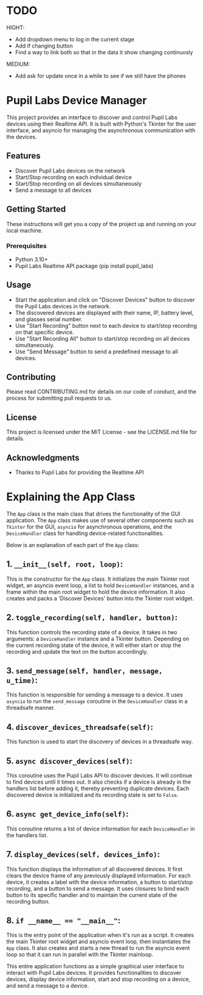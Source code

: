 # TODO 
HIGHT:
- Add dropdown menu to log in the current stage
- Add if changing button 
- Find a way to link both so that in the data it show changing continuosly

MEDIUM:
- Add ask for update once in a while to see if we still have the phones 
# Pupil Labs Device Manager

This project provides an interface to discover and control Pupil Labs devices using their Realtime API. It is built with Python's Tkinter for the user interface, and asyncio for managing the asynchronous communication with the devices.

## Features

- Discover Pupil Labs devices on the network
- Start/Stop recording on each individual device
- Start/Stop recording on all devices simultaneously
- Send a message to all devices

## Getting Started

These instructions will get you a copy of the project up and running on your local machine.

### Prerequisites

- Python 3.10+
- Pupil Labs Realtime API package (pip install pupil_labs)

## Usage

- Start the application and click on "Discover Devices" button to discover the Pupil Labs devices in the network.
- The discovered devices are displayed with their name, IP, battery level, and glasses serial number.
- Use "Start Recording" button next to each device to start/stop recording on that specific device.
- Use "Start Recording All" button to start/stop recording on all devices simultaneously.
- Use "Send Message" button to send a predefined message to all devices.

## Contributing

Please read CONTRIBUTING.md for details on our code of conduct, and the process for submitting pull requests to us.

## License

This project is licensed under the MIT License - see the LICENSE.md file for details.

## Acknowledgments

- Thanks to Pupil Labs for providing the Realtime API


# Explaining the App Class

The `App` class is the main class that drives the functionality of the GUI application. The `App` class makes use of several other components such as `Tkinter` for the GUI, `asyncio` for asynchronous operations, and the `DeviceHandler` class for handling device-related functionalities.

Below is an explanation of each part of the `App` class:

## 1. `__init__(self, root, loop)`: 

This is the constructor for the `App` class. It initializes the main Tkinter root widget, an asyncio event loop, a list to hold `DeviceHandler` instances, and a frame within the main root widget to hold the device information. It also creates and packs a 'Discover Devices' button into the Tkinter root widget.

## 2. `toggle_recording(self, handler, button)`: 

This function controls the recording state of a device. It takes in two arguments: a `DeviceHandler` instance and a Tkinter button. Depending on the current recording state of the device, it will either start or stop the recording and update the text on the button accordingly.

## 3. `send_message(self, handler, message, u_time)`: 

This function is responsible for sending a message to a device. It uses `asyncio` to run the `send_message` coroutine in the `DeviceHandler` class in a threadsafe manner.

## 4. `discover_devices_threadsafe(self)`: 

This function is used to start the discovery of devices in a threadsafe way.

## 5. `async discover_devices(self)`: 

This coroutine uses the Pupil Labs API to discover devices. It will continue to find devices until it times out. It also checks if a device is already in the handlers list before adding it, thereby preventing duplicate devices. Each discovered device is initialized and its recording state is set to `False`.

## 6. `async get_device_info(self)`: 

This coroutine returns a list of device information for each `DeviceHandler` in the handlers list.

## 7. `display_devices(self, devices_info)`: 

This function displays the information of all discovered devices. It first clears the device frame of any previously displayed information. For each device, it creates a label with the device information, a button to start/stop recording, and a button to send a message. It uses closures to bind each button to its specific handler and to maintain the current state of the recording button.

## 8. `if __name__ == "__main__"`: 

This is the entry point of the application when it's run as a script. It creates the main Tkinter root widget and asyncio event loop, then instantiates the `App` class. It also creates and starts a new thread to run the asyncio event loop so that it can run in parallel with the Tkinter mainloop. 

This entire application functions as a simple graphical user interface to interact with Pupil Labs devices. It provides functionalities to discover devices, display device information, start and stop recording on a device, and send a message to a device.
